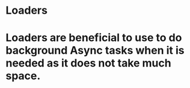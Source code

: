 # Loaders
# Loaders are beneficial to use to do background Async tasks when it is needed as it does not take much space.
